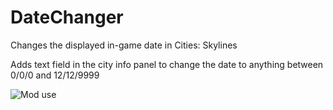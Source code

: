# DateChanger
Changes the displayed in-game date in Cities: Skylines

Adds text field in the city info panel to change the date to anything between 0/0/0 and 12/12/9999

![Mod use](datechangermod-preview.gif)
